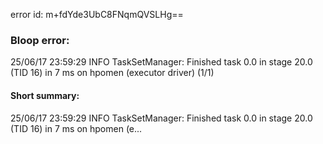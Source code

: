 error id: m+fdYde3UbC8FNqmQVSLHg==
### Bloop error:

25/06/17 23:59:29 INFO TaskSetManager: Finished task 0.0 in stage 20.0 (TID 16) in 7 ms on hpomen (executor driver) (1/1)
#### Short summary: 

25/06/17 23:59:29 INFO TaskSetManager: Finished task 0.0 in stage 20.0 (TID 16) in 7 ms on hpomen (e...